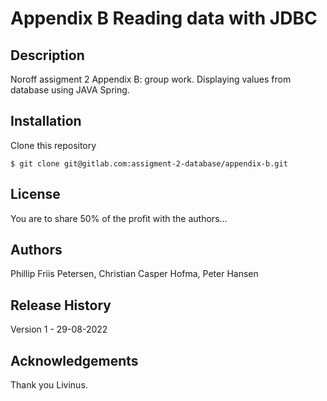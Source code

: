 # Appendix B Reading data with JDBC

## Description

Noroff assigment 2 Appendix B: group work. 
Displaying values from database using JAVA Spring.

## Installation 

Clone this repository
```
$ git clone git@gitlab.com:assigment-2-database/appendix-b.git
```

## License

You are to share 50% of the profit with the authors...

## Authors

Phillip Friis Petersen,
Christian Casper Hofma,
Peter Hansen

## Release History

Version 1 - 29-08-2022

## Acknowledgements

Thank you Livinus.
